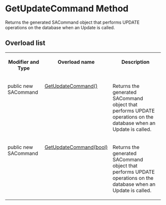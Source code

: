<!-- loio3c10835b6c5f10149d6acbdb99e4a60c -->

# GetUpdateCommand Method

Returns the generated SACommand object that performs UPDATE operations on the database when an Update is called.



## Overload list


<table>
<tr>
<th valign="top">

Modifier and Type



</th>
<th valign="top">

Overload name



</th>
<th valign="top">

Description



</th>
</tr>
<tr>
<td valign="top">

public new SACommand



</td>
<td valign="top">

 [GetUpdateCommand\(\)](getupdatecommand-method-3c10739.md) 



</td>
<td valign="top">

Returns the generated SACommand object that performs UPDATE operations on the database when an Update is called.



</td>
</tr>
<tr>
<td valign="top">

public new SACommand



</td>
<td valign="top">

 [GetUpdateCommand\(bool\)](getupdatecommand-bool-method-3c107b3.md) 



</td>
<td valign="top">

Returns the generated SACommand object that performs UPDATE operations on the database when an Update is called.



</td>
</tr>
</table>

